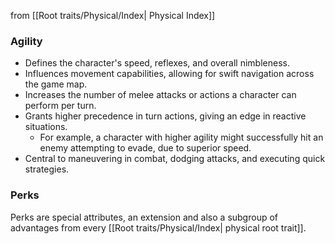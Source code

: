 from [[Root traits/Physical/Index| Physical Index]]
### Agility
- Defines the character's speed, reflexes, and overall nimbleness.
- Influences movement capabilities, allowing for swift navigation across the game map.
- Increases the number of melee attacks or actions a character can perform per turn.
- Grants higher precedence in turn actions, giving an edge in reactive situations.
  - For example, a character with higher agility might successfully hit an enemy attempting to evade, due to superior speed.
- Central to maneuvering in combat, dodging attacks, and executing quick strategies.

### Perks

Perks are special attributes, an extension and also a subgroup of advantages from every [[Root traits/Physical/Index| physical root trait]]. 

